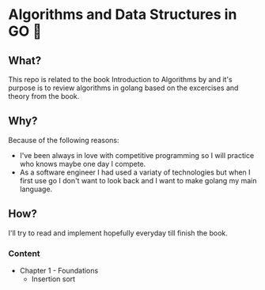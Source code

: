 # Algorithms and Data Structures in GO 🚀

## What?

This repo is related to the book Introduction to Algorithms by
and it's purpose is to review algorithms in golang based on the excercises and theory from the book.

## Why?

Because of the following reasons:

- I've been always in love with competitive programming so I will practice who knows maybe one day I compete.
- As a software engineer I had used a variaty of technologies but when I first use go
  I don't want to look back and I want to make golang my main language.

## How?

I'll try to read and implement hopefully everyday till finish the book.

### Content

- Chapter 1 - Foundations
  - Insertion sort
